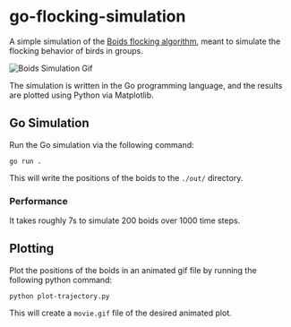 # go-flocking-simulation

A simple simulation of the [Boids flocking algorithm](https://en.wikipedia.org/wiki/Boids), meant to simulate the flocking behavior of birds in groups.

![Boids Simulation Gif](movie.gif)

The simulation is written in the Go programming language, and the results are plotted using Python via Matplotlib.

## Go Simulation

Run the Go simulation via the following command:

```shell
go run .
```

This will write the positions of the boids to the `./out/` directory.

### Performance

It takes roughly 7s to simulate 200 boids over 1000 time steps.

## Plotting

Plot the positions of the boids in an animated gif file by running the following python command:

```shell
python plot-trajectory.py
```

This will create a `movie.gif` file of the desired animated plot.
